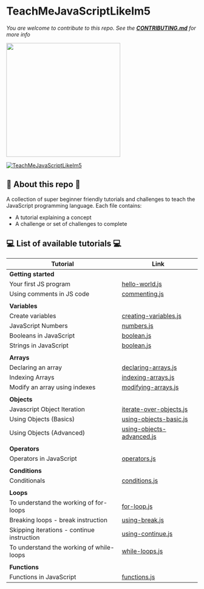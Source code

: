 # TeachMeJavaScriptLikeIm5
*You are welcome to contribute to this repo. See the [**CONTRIBUTING.md**](./CONTRIBUTING.md) for more info*

<img src="https://inspirezone.tech/wp-content/uploads/2022/10/Accepting-Contributions-for-Hacktoberfest2022.png" width="300">

[![TeachMeJavaScriptLikeIm5](https://inspirezone.tech/wp-content/uploads/2021/10/TeachMeJavaScriptLikeIm5_Banner.png)](https://inspirezone.tech/)

## 📜 About this repo 📜

A collection of super beginner friendly tutorials and challenges to teach the JavaScript programming language. 
Each file contains:
- A tutorial explaining a concept
- A challenge or set of challenges to complete

## 💻 List of available tutorials 💻 


| Tutorial                                  | Link                                                           | 
|-------------------------------------------|----------------------------------------------------------------| 
| **Getting started**                       |
|Your first JS program                      | [hello-world.js](1-getting-started/hello-world.js)             |
|Using comments in JS code                  | [commenting.js](1-getting-started/commenting.js)               |
|                                           |                                                                |
| **Variables**                             |                                                                |
|Create variables                           | [creating-variables.js](2-variables/creating-variables.js)     |
|JavaScript Numbers                         | [numbers.js](2-variables/numbers.js)                           |
|Booleans in JavaScript                     | [boolean.js](2-variables/boolean.js)                           |
|Strings in JavaScript                      | [boolean.js](2-variables/strings.js)                           |
|                                           |                                                                |
| **Arrays**                                |                                                                |
|Declaring an array                         | [declaring-arrays.js](3-arrays/declaring-arrays.js)            |
|Indexing Arrays                            | [indexing-arrays.js](3-arrays/indexing-arrays.js)              |
|Modify an array using indexes              | [modifying-arrays.js ](3-arrays/modifying-arrays.js )          |
|                                           |                                                                |
| **Objects**                                |                                                                |
|Javascript Object Iteration                | [iterate-over-objects.js](4-objects/iterate-over-objects.js)   |
|Using Objects (Basics)                     | [using-objects-basic.js](4-objects/using-objects-basic.js)     |
|Using Objects (Advanced)                   | [using-objects-advanced.js](4-objects/using-objects-advanced.js) |
|                                           |                                                                |
| **Operators**                               |                                                              |
|Operators in JavaScript                    | [operators.js](5-operators/operators.js )                      |
|                                           |                                                                |
| **Conditions**                            |                                                                |
|Conditionals                               | [conditions.js](6-conditions/conditions.js )                   |
|                                           |                                                                |
| **Loops**                                 |                                                                |
|To understand the working of for-loops     | [for-loop.js](7-loops/for-loops.js )                            |
|Breaking loops - break instruction         | [using-break.js](7-loops/using-break.js )                      |
|Skipping iterations - continue instruction | [using-continue.js](7-loops/using-continue.js )                |
|To understand the working of while-loops   | [while-loops.js](7-loops/while-loops.js )                      |
|                                           |                                                                |
| **Functions**                             |                                                                |
|Functions in JavaScript                    | [functions.js](8-functions/functions.js )                      |

